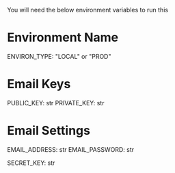 You will need the below environment variables to run this

# Environment Name

ENVIRON_TYPE: "LOCAL" or "PROD"

# Email Keys

PUBLIC_KEY: str
PRIVATE_KEY: str

# Email Settings

EMAIL_ADDRESS: str
EMAIL_PASSWORD: str

SECRET_KEY: str
